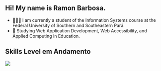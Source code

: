 ## Hi! My name is Ramon Barbosa.
- 👨🏾‍🎓 I am currently a student of the Information Systems course at the Federal University of Southern and Southeastern Pará.
- 🌱 Studying Web Application Development, Web Accessibility, and Applied Computing in Education.


## Skills Level em Andamento
<p>
  <a href="https://skillicons.dev">
    <img src="https://skillicons.dev/icons?i=html,css,tailwind,js,ts,react,linux,git,docker,express,mongodb,mysql "/>
  </a>
</p>
          
          
